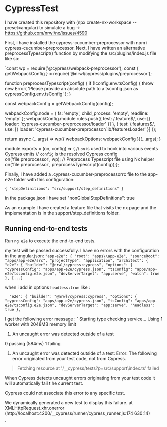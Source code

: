 

# CypressTest


I have created this repository with (npx create-nx-workspace --preset=angular) to simulate a bug -> https://github.com/nrwl/nx/issues/4590


First, i have installed the cypress-cucumber-preprocessor with npm i cypress-cucumber-preprocessor. 
Next, I have written an alternative preprocessTypescript() function by modifying the src/plugins/index.js file like so:


`const wp = require('@cypress/webpack-preprocessor');
const { getWebpackConfig } = require('@nrwl/cypress/plugins/preprocessor');

function preprocessTypescript(config) {
  if (!config.env.tsConfig) {
    throw new Error(
      'Please provide an absolute path to a tsconfig.json as cypressConfig.env.tsConfig'
    );
  }

  const webpackConfig = getWebpackConfig(config);

  webpackConfig.node = { fs: 'empty', child_process: 'empty', readline: 'empty' };
  webpackConfig.module.rules.push({
    test: /\.feature$/,
    use: [{
      loader: 'cypress-cucumber-preprocessor/loader'
    }]
  }, {
    test: /\.features$/,
    use: [{
      loader: 'cypress-cucumber-preprocessor/lib/featuresLoader'
    }]
  });

  return async (...args) => wp({
    webpackOptions: webpackConfig
  })(...args);
}

module.exports = (on, config) => {
// `on` is used to hook into various events Cypress emits
// `config` is the resolved Cypress config
  on('file:preprocessor', wp);
// Preprocess Typescript file using Nx helper
on('file:preprocessor', preprocessTypescript(config));};
`


Finally, I have added a .cypress-cucumber-preprocessorrc file to the app-e2e folder with this configuration:

`{
"stepDefinitions": "src/support/step_definitions"
}`


in the package.json i have set "nonGlobalStepDefinitions": true


As an example I have created a feature file that visits the nx page and the implementation is in the support/step_definitions folder. 



## Running end-to-end tests

Run `ng e2e` to execute the end-to-end tests. 


my test will be passed successfully. I have no errors with the configuration in the angular.json: 
`
  "app-e2e": {
      "root": "apps\\app-e2e",
      "sourceRoot": "apps/app-e2e/src",
      "projectType": "application",
      "architect": {
        "e2e": {
          "builder": "@nrwl/cypress:cypress",
          "options": {
            "cypressConfig": "apps/app-e2e/cypress.json",
            "tsConfig": "apps/app-e2e/tsconfig.e2e.json",
            "devServerTarget": "app:serve",
            "watch": true
          },
          [...]
`

when i add in options  `headless:true`  like : 

`  "e2e": {
          "builder": "@nrwl/cypress:cypress",
          "options": {
            "cypressConfig": "apps/app-e2e/cypress.json",
            "tsConfig": "apps/app-e2e/tsconfig.e2e.json",
            "devServerTarget": "app:serve",
            "headless": true
          },`


I get the following error message : 
`
Starting type checking service...
Using 1 worker with 2048MB memory limit


  1) An uncaught error was detected outside of a test

  0 passing (584ms)
  1 failing

  1) An uncaught error was detected outside of a test:
     Error: The following error originated from your test code, not from Cypress.

  > Fetching resource at '/__cypress/tests?p=src\support\index.ts' failed

When Cypress detects uncaught errors originating from your test code it will automatically fail t
he current test.

Cypress could not associate this error to any specific test.

We dynamically generated a new test to display this failure.
      at XMLHttpRequest.xhr.onerror (http://localhost:4200/__cypress/runner/cypress_runner.js:174
630:14)

`
